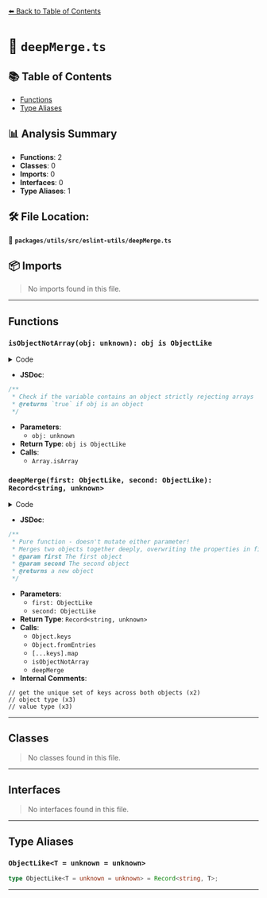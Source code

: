 [⬅️ Back to Table of Contents](../../../../index.md)

# 📄 `deepMerge.ts`

## 📚 Table of Contents

- [Functions](#functions)
- [Type Aliases](#type-aliases)

## 📊 Analysis Summary

- **Functions**: 2
- **Classes**: 0
- **Imports**: 0
- **Interfaces**: 0
- **Type Aliases**: 1

## 🛠️ File Location:
📂 **`packages/utils/src/eslint-utils/deepMerge.ts`**

## 📦 Imports

> No imports found in this file.


---

## Functions

### `isObjectNotArray(obj: unknown): obj is ObjectLike`

<details><summary>Code</summary>

```ts
export function isObjectNotArray(obj: unknown): obj is ObjectLike {
  return typeof obj === 'object' && obj != null && !Array.isArray(obj);
}
```
</details>

- **JSDoc**:
```ts
/**
 * Check if the variable contains an object strictly rejecting arrays
 * @returns `true` if obj is an object
 */
```

- **Parameters**:
  - `obj: unknown`
- **Return Type**: `obj is ObjectLike`
- **Calls**:
  - `Array.isArray`
### `deepMerge(first: ObjectLike, second: ObjectLike): Record<string, unknown>`

<details><summary>Code</summary>

```ts
export function deepMerge(
  first: ObjectLike = {},
  second: ObjectLike = {},
): Record<string, unknown> {
  // get the unique set of keys across both objects
  const keys = new Set([...Object.keys(first), ...Object.keys(second)]);

  return Object.fromEntries(
    [...keys].map(key => {
      const firstHasKey = key in first;
      const secondHasKey = key in second;
      const firstValue = first[key];
      const secondValue = second[key];

      let value;
      if (firstHasKey && secondHasKey) {
        if (isObjectNotArray(firstValue) && isObjectNotArray(secondValue)) {
          // object type
          value = deepMerge(firstValue, secondValue);
        } else {
          // value type
          value = secondValue;
        }
      } else if (firstHasKey) {
        value = firstValue;
      } else {
        value = secondValue;
      }
      return [key, value];
    }),
  );
}
```
</details>

- **JSDoc**:
```ts
/**
 * Pure function - doesn't mutate either parameter!
 * Merges two objects together deeply, overwriting the properties in first with the properties in second
 * @param first The first object
 * @param second The second object
 * @returns a new object
 */
```

- **Parameters**:
  - `first: ObjectLike`
  - `second: ObjectLike`
- **Return Type**: `Record<string, unknown>`
- **Calls**:
  - `Object.keys`
  - `Object.fromEntries`
  - `[...keys].map`
  - `isObjectNotArray`
  - `deepMerge`
- **Internal Comments**:
```
// get the unique set of keys across both objects (x2)
// object type (x3)
// value type (x3)
```


---

## Classes

> No classes found in this file.


---

## Interfaces

> No interfaces found in this file.


---

## Type Aliases

### `ObjectLike<T = unknown = unknown>`

```ts
type ObjectLike<T = unknown = unknown> = Record<string, T>;
```


---